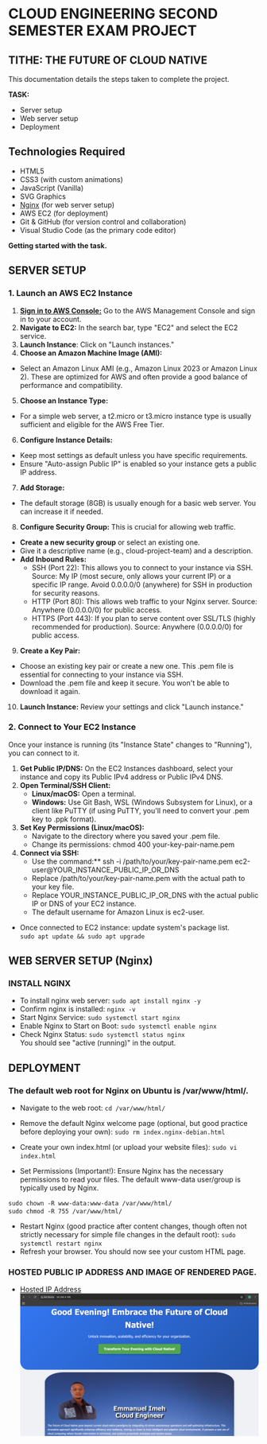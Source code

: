 # CLOUD ENGINEERING SECOND SEMESTER EXAM PROJECT
## TITHE: THE FUTURE OF CLOUD NATIVE
This documentation details the steps taken to complete the project.  

**TASK:**
- Server setup
- Web server setup
- Deployment

## Technologies Required

- HTML5
- CSS3 (with custom animations)
- JavaScript (Vanilla)
- SVG Graphics
- [Nginx](https://www.nginx.com/) (for web server setup)
- AWS EC2 (for deployment)
- Git & GitHub (for version control and collaboration)
- Visual Studio Code (as the primary code editor)

**Getting started with the task.**  
## SERVER SETUP
### 1. Launch an AWS EC2 Instance 
1. [**Sign in to AWS Console:**](https://aws.amazon.com/) Go to the AWS Management Console and sign in to your account.  
2. **Navigate to EC2:** In the search bar, type "EC2" and select the EC2 service.
3. **Launch Instance**: Click on "Launch instances."
4. **Choose an Amazon Machine Image (AMI):**  
- Select an Amazon Linux AMI (e.g., Amazon Linux 2023 or Amazon Linux 2). These are optimized for AWS and often provide a good balance of performance and compatibility.
5. **Choose an Instance Type:**  
- For a simple web server, a t2.micro or t3.micro instance type is usually sufficient and eligible for the AWS Free Tier.
6. **Configure Instance Details:**  
- Keep most settings as default unless you have specific requirements.
- Ensure "Auto-assign Public IP" is enabled so your instance gets a public IP address.
7. **Add Storage:**  
- The default storage (8GB) is usually enough for a basic web server. You can increase it if needed.
8. **Configure Security Group:** This is crucial for allowing web traffic.  
- **Create a new security group** or select an existing one.
- Give it a descriptive name (e.g., cloud-project-team) and a description.
- **Add Inbound Rules:**  
    - SSH (Port 22): This allows you to connect to your instance via SSH.
Source: My IP (most secure, only allows your current IP) or a specific IP range. Avoid 0.0.0.0/0 (anywhere) for SSH in production for security reasons.
    - HTTP (Port 80): This allows web traffic to your Nginx server.
Source: Anywhere (0.0.0.0/0) for public access.
    - HTTPS (Port 443): If you plan to serve content over SSL/TLS (highly recommended for production).
Source: Anywhere (0.0.0.0/0) for public access.
9. **Create a Key Pair:**
- Choose an existing key pair or create a new one. This .pem file is essential for connecting to your instance via SSH.
- Download the .pem file and keep it secure. You won't be able to download it again.
10. **Launch Instance:** Review your settings and click "Launch instance."
### 2. Connect to Your EC2 Instance
Once your instance is running (its "Instance State" changes to "Running"), you can connect to it.  
1. **Get Public IP/DNS:** On the EC2 Instances dashboard, select your instance and copy its Public IPv4 address or Public IPv4 DNS.  
2. **Open Terminal/SSH Client:**
    - **Linux/macOS:** Open a terminal.
    - **Windows:** Use Git Bash, WSL (Windows Subsystem for Linux), or a client like PuTTY (if using PuTTY, you'll need to convert your .pem key to .ppk format).  
3. **Set Key Permissions (Linux/macOS):**  
    - Navigate to the directory where you saved your .pem file.
    - Change its permissions: chmod 400 your-key-pair-name.pem
4. **Connect via SSH:**
    - Use the command:** ssh -i /path/to/your/key-pair-name.pem ec2-user@YOUR_INSTANCE_PUBLIC_IP_OR_DNS
    - Replace /path/to/your/key-pair-name.pem with the actual path to your key file.
    - Replace YOUR_INSTANCE_PUBLIC_IP_OR_DNS with the actual public IP or DNS of your EC2 instance.
    - The default username for Amazon Linux is ec2-user.  
- Once connected to EC2 instance: update system's package list.   
    `sudo apt update && sudo apt upgrade 
    `
## **WEB SERVER SETUP (Nginx)**
### **INSTALL NGINX**
- To install nginx web server: `sudo apt install nginx -y`
- Confirm nginx is installed: `nginx -v`
- Start Nginx Service: `sudo systemctl start nginx`
- Enable Nginx to Start on Boot: `sudo systemctl enable nginx`
- Check Nginx Status: `sudo systemctl status nginx`  
You should see "active (running)" in the output.
## **DEPLOYMENT**
### The default web root for Nginx on Ubuntu is /var/www/html/.
- Navigate to the web root: `cd /var/www/html/`


- Remove the default Nginx welcome page (optional, but good practice before deploying your own):
`sudo rm index.nginx-debian.html`  
- Create your own index.html (or upload your website files): `sudo vi index.html`
- Set Permissions (Important!): Ensure Nginx has the necessary permissions to read your files. The default www-data user/group is typically used by Nginx.

```
sudo chown -R www-data:www-data /var/www/html/
sudo chmod -R 755 /var/www/html/ 
```  
- Restart Nginx (good practice after content changes, though often not strictly necessary for simple file changes in the default root): `sudo systemctl restart nginx`
- Refresh your browser. You should now see your custom HTML page.

### HOSTED PUBLIC IP ADDRESS AND IMAGE OF RENDERED PAGE.
- [Hosted IP Address](http://34.240.4.106)  
![Rendered Page in browser](./Asset/WebPage.png)
